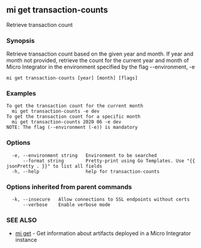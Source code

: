 ## mi get transaction-counts

Retrieve transaction count

### Synopsis

Retrieve transaction count based on the given year and month.
If year and month not provided, retrieve the count for the current year and month of Micro Integrator in the environment specified by the flag --environment, -e

```
mi get transaction-counts [year] [month] [flags]
```

### Examples

```
To get the transaction count for the current month
  mi get transaction-counts -e dev
To get the transaction count for a specific month
  mi get transaction-counts 2020 06 -e dev
NOTE: The flag (--environment (-e)) is mandatory
```

### Options

```
  -e, --environment string   Environment to be searched
      --format string        Pretty-print using Go Templates. Use "{{ jsonPretty . }}" to list all fields
  -h, --help                 help for transaction-counts
```

### Options inherited from parent commands

```
  -k, --insecure   Allow connections to SSL endpoints without certs
      --verbose    Enable verbose mode
```

### SEE ALSO

* [mi get](mi_get.md)	 - Get information about artifacts deployed in a Micro Integrator instance

